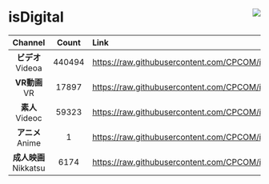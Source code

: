 # isDigital <img align="right" src="https://img.shields.io/github/last-commit/CPCOM/isDigital"/>  
  
| Channel | Count | Link |  
| :-----: | :---: | :--- |  
|**ビデオ**<br />Videoa | 440494 | https://raw.githubusercontent.com/CPCOM/isDigital/main/Videoa.txt |  
|**VR動画**<br />VR | 17897 | https://raw.githubusercontent.com/CPCOM/isDigital/main/VR.txt |  
|**素人**<br />Videoc | 59323 | https://raw.githubusercontent.com/CPCOM/isDigital/main/Videoc.txt |  
|**アニメ**<br />Anime | 1 | https://raw.githubusercontent.com/CPCOM/isDigital/main/Anime.txt |  
|**成人映画**<br />Nikkatsu | 6174 | https://raw.githubusercontent.com/CPCOM/isDigital/main/Nikkatsu.txt |  